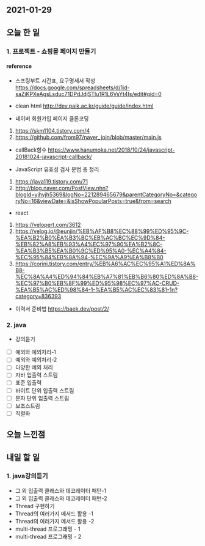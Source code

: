 2021-01-29
--

## 오늘 한 일

### 1. 프로젝트 - 쇼핑몰 페이지 만들기

#### reference
- 스프링부트 시간표, 요구명세서 작성
https://docs.google.com/spreadsheets/d/1id-saZiKPXeAgsLsduc71DPdJdjSTlu1R1L6VsYt4Is/edit#gid=0

- clean html
http://dev.paik.ac.kr/guide/guide/index.html

- 네이버 회원가입 페이지 클론코딩
1. https://skm1104.tistory.com/4
2. https://github.com/from97/naver_join/blob/master/main.js

- callBack함수
https://www.hanumoka.net/2018/10/24/javascript-20181024-javascript-callback/

- JavaScript 유효성 검사 문법 총 정리
1. https://java119.tistory.com/71
2. http://blog.naver.com/PostView.nhn?blogId=yjhyjh5369&logNo=221289465679&parentCategoryNo=&categoryNo=16&viewDate=&isShowPopularPosts=true&from=search

- react
1. https://velopert.com/3612
2. https://velog.io/@eunjin/%EB%AF%B8%EC%88%99%ED%95%9C-%EA%B2%B0%EA%B3%BC%EB%AC%BC%EC%9D%84-%EB%82%A8%EB%93%A4%EC%97%90%EA%B2%8C-%EA%B3%B5%EA%B0%9C%ED%95%A0-%EC%A4%84-%EC%95%84%EB%8A%94-%EC%9A%A9%EA%B8%B0
3. https://corini.tistory.com/entry/%EB%A6%AC%EC%95%A1%ED%8A%B8-%EC%8A%A4%ED%94%84%EB%A7%81%EB%B6%80%ED%8A%B8-%EC%97%B0%EB%8F%99%ED%95%98%EC%97%AC-CRUD-%EA%B5%AC%ED%98%84-1-%EA%B5%AC%EC%83%81-1n?category=836393
 
- 이력서 준비법 
https://baek.dev/post/2/

### 2. java
- 강의듣기

- [ ] 예외와 예외처리-1
- [ ] 예외와 예외처리-2
- [ ] 다양한 예외 처리
- [ ] 자바 입출력 스트림
- [ ] 표준 입출력
- [ ] 바이트 단위 입출력 스트림
- [ ] 문자 단위 입출력 스트림
- [ ] 보조스트림
- [ ] 직렬화

## 오늘 느낀점

## 내일 할 일

### 1. java강의듣기

- 그 외 입출력 클래스와 데코레이터 패턴-1
- 그 외 입출력 클래스와 데코레이터 패턴-2
- Thread 구현하기
- Thread의 여러가지 메서드 활용 -1
- Thread의 여러가지 메서드 활용 -2
- multi-thread 프로그래밍 - 1
- multi-thread 프로그래밍 - 2
